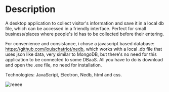 # Description

A desktop application to collect visitor's information and save it in a local db file, which can be accessed in a friendly interface.
Perfect for small business/places where people's id has to be collected before their entering.

For convenience and consistance, i chose a javascript based database: https://github.com/louischatriot/nedb, which works with a local .db file that uses json like data, very similar to MongoDB, but there's no need for this application to be connected to some DBaaS. All you have to do is download and open the .exe file, no need for installation.

Technologies: JavaScript, Electron, Nedb, html and css.



![reeee](https://user-images.githubusercontent.com/99507279/236468108-0b51604c-c307-4627-87c2-190a355cd08a.PNG)
